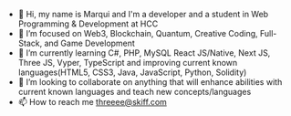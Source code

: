 - 👋 Hi, my name is Marqui and I'm a developer and a student in Web Programming & Development at HCC
- 👀 I’m focused on Web3, Blockchain, Quantum, Creative Coding, Full-Stack, and Game Development 
- 🌱 I’m currently learning C#, PHP, MySQL React JS/Native, Next JS, Three JS, Vyper, TypeScript and improving current known languages(HTML5, CSS3, Java, JavaScript, Python, Solidity)
- 💞️ I’m looking to collaborate on anything that will enhance abilities with current known languages and teach new concepts/languages 
- 📫 How to reach me threeee@skiff.com

<!---
Marqui-13/Marqui-13 is a ✨ special ✨ repository because its `README.md` (this file) appears on your GitHub profile.
You can click the Preview link to take a look at your changes.
--->
